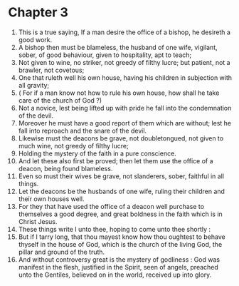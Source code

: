 # Chapter 3

1. This is a true saying, If a man desire the office of a bishop, he desireth a good work.
2. A bishop then must be blameless, the husband of one wife, vigilant, sober, of good behaviour, given to hospitality, apt to teach;
3. Not given to wine, no striker, not greedy of filthy lucre; but patient, not a brawler, not covetous;
4. One that ruleth well his own house, having his children in subjection with all gravity;
5. ( For if a man know not how to rule his own house, how shall he take care of the church of God ?)
6. Not a novice, lest being lifted up with pride he fall into the condemnation of the devil.
7. Moreover he must have a good report of them which are without; lest he fall into reproach and the snare of the devil.
8. Likewise must the deacons be grave, not doubletongued, not given to much wine, not greedy of filthy lucre;
9. Holding the mystery of the faith in a pure conscience.
10. And let these also first be proved; then let them use the office of a deacon, being found blameless.
11. Even so must their wives be grave, not slanderers, sober, faithful in all things.
12. Let the deacons be the husbands of one wife, ruling their children and their own houses well.
13. For they that have used the office of a deacon well purchase to themselves a good degree, and great boldness in the faith which is in Christ Jesus.
14. These things write I unto thee, hoping to come unto thee shortly :
15. But if I tarry long, that thou mayest know how thou oughtest to behave thyself in the house of God, which is the church of the living God, the pillar and ground of the truth.
16. And without controversy great is the mystery of godliness : God was manifest in the flesh, justified in the Spirit, seen of angels, preached unto the Gentiles, believed on in the world, received up into glory.

